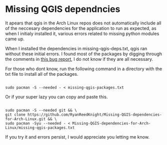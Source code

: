 # Missing QGIS dependncies

It apears that qgis in the Arch Linux repos does not automatically include all of the neccesary dependencies
for the application to run as expected, as when I initialy installed it, various errors related to missing
python modules came up.

When I installed the dependencies in missing-qgis-deps.txt, qgis ran without these initial errors.
I found most of the packages by digging through the comments in [this bug report](https://bugs.archlinux.org/task/77947?project=1&string=qgis), I do not
know if they are all necessary.

For those who dont know, run the following command in a directory with the txt file to install all of the packages.
```

sudo pacman -S --needed - < missing-qgis-packages.txt

```
Or if your super lazy you can copy and paste this.
```

sudo pacman -S --needed git && \
git clone https://github.com/RyanReedKnight/Missing-QGIS-dependencies-for-Arch-Linux.git && \
sudo pacman -Syu --needed - < Missing-QGIS-dependencies-for-Arch-Linux/missing-qgis-packages.txt

```

If you try it and errors persist, I would appreciate you letting me know.
